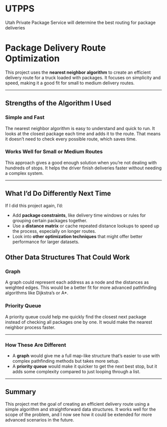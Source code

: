 # UTPPS
Utah Private Package Service will determine the best routing for package deliveries
# Package Delivery Route Optimization

This project uses the **nearest neighbor algorithm** to create an efficient delivery route for a truck loaded with packages. It focuses on simplicity and speed, making it a good fit for small to medium delivery routes.

---

## Strengths of the Algorithm I Used

### Simple and Fast  
The nearest neighbor algorithm is easy to understand and quick to run. It looks at the closest package each time and adds it to the route. That means it doesn’t need to check every possible route, which saves time.

### Works Well for Small or Medium Routes  
This approach gives a good enough solution when you’re not dealing with hundreds of stops. It helps the driver finish deliveries faster without needing a complex system.

---

## What I’d Do Differently Next Time

If I did this project again, I’d:

- Add **package constraints**, like delivery time windows or rules for grouping certain packages together.  
- Use a **distance matrix** or cache repeated distance lookups to speed up the process, especially on longer routes.  
- Look into **other optimization techniques** that might offer better performance for larger datasets.


## Other Data Structures That Could Work

### Graph  
A graph could represent each address as a node and the distances as weighted edges. This would be a better fit for more advanced pathfinding algorithms like Dijkstra’s or A*.

### Priority Queue  
A priority queue could help me quickly find the closest next package instead of checking all packages one by one. It would make the nearest neighbor process faster.

---

### How These Are Different

- A **graph** would give me a full map-like structure that’s easier to use with complex pathfinding methods but takes more setup.  
- A **priority queue** would make it quicker to get the next best stop, but it adds some complexity compared to just looping through a list.

---

## Summary

This project met the goal of creating an efficient delivery route using a simple algorithm and straightforward data structures. It works well for the scope of the problem, and I now see how it could be extended for more advanced scenarios in the future.
